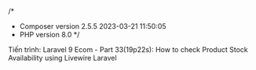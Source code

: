 /* 
* Composer version 2.5.5 2023-03-21 11:50:05
* PHP version 8.0
*/

Tiến trình: Laravel 9 Ecom - Part 33(19p22s): How to check Product Stock Availability using Livewire Laravel